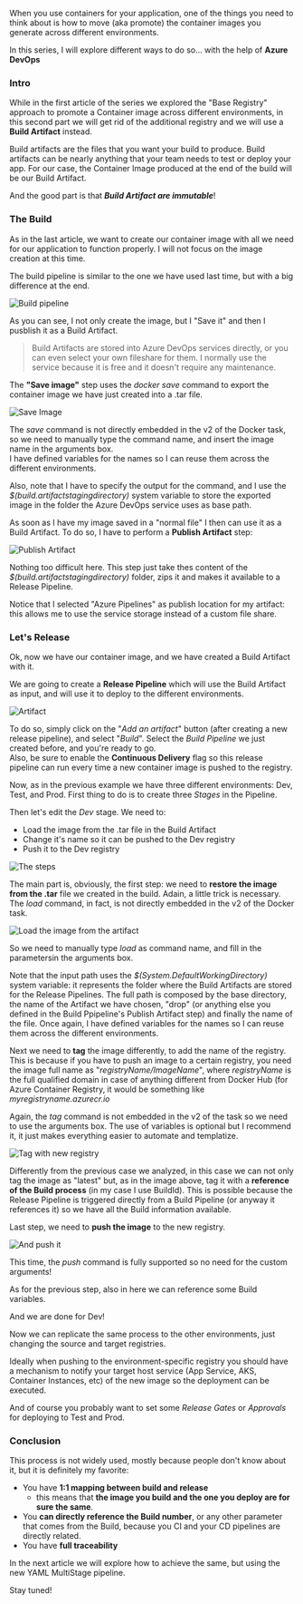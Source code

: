 When you use containers for your application, one of the things you need to think about is how to move (aka promote) the container images you generate across different environments.

In this series, I will explore different ways to do so... with the help of __Azure DevOps__

### Intro

While in the first article of the series we explored the "Base Registry" approach to promote a Container image across different environments, in this second part we will get rid of the additional registry and we will use a __Build Artifact__ instead.

Build artifacts are the files that you want your build to produce. Build artifacts can be nearly anything that your team needs to test or deploy your app. For our case, the Container Image produced at the end of the build will be our Build Artifact.

And the good part is that ___Build Artifact are immutable___!

### The Build

As in the last article, we want to create our container image with all we need for our application to function properly. I will not focus on the image creation at this time.

The build pipeline is similar to the one we have used last time, but with a big difference at the end.

![Build pipeline](https://thepracticaldev.s3.amazonaws.com/i/c9l53sddsfr5xt7eaylx.png)

As you can see, I not only create the image, but I "Save it" and then I pusblish it as a Build Artifact.  

> Build Artifacts are stored into Azure DevOps services directly, or you can even select your own fileshare for them. I normally use the service because it is free and it doesn't require any maintenance.

The __"Save image"__ step uses the _docker save_ command to export the container image we have just created into a .tar file.

![Save Image](https://thepracticaldev.s3.amazonaws.com/i/4z683v6nfbxyc6voqgqw.png)

The _save_ command is not directly embedded in the v2 of the Docker task, so we need to manually type the command name, and insert the image name in the arguments box.  
I have defined variables for the names so I can reuse them across the different environments.

Also, note that I have to specify the output for the command, and I use the _$(build.artifactstagingdirectory)_ system variable to store the exported image in the folder the Azure DevOps service uses as base path.

As soon as I have my image saved in a "normal file" I then can use it as a Build Artifact. To do so, I have to perform a __Publish Artifact__ step:

![Publish Artifact](https://thepracticaldev.s3.amazonaws.com/i/s9ami6x4ksxwmrc1dqfs.png)

Nothing too difficult here. This step just take thes content of the _$(build.artifactstagingdirectory)_ folder, zips it and makes it available to a Release Pipeline.

Notice that I selected "Azure Pipelines" as publish location for my artifact: this allows me to use the service storage instead of a custom file share.

### Let's Release

Ok, now we have our container image, and we have created a Build Artifact with it.

We are going to create a __Release Pipeline__ which will use the Build Artifact as input, and will use it to deploy to the different environments.

![Artifact](https://thepracticaldev.s3.amazonaws.com/i/q6fuxwhi13h4z6djgzdb.png)

To do so, simply click on the "_Add an artifact_" button (after creating a new release pipeline), and select "_Build_". Select the _Build Pipeline_ we just created before, and you're ready to go.  
Also, be sure to enable the __Continuous Delivery__ flag so this release pipeline can run every time a new container image is pushed to the registry.

Now, as in the previous example we have three different environments: Dev, Test, and Prod. First thing to do is to create three _Stages_ in the Pipeline.

Then let's edit the _Dev_ stage. We need to:

* Load the image from the .tar file in the Build Artifact
* Change it's name so it can be pushed to the Dev registry
* Push it to the Dev registry

![The steps](https://thepracticaldev.s3.amazonaws.com/i/uc37uxtguzvafr0wpg1a.png)

The main part is, obviously, the first step: we need to __restore the image from the .tar__ file we created in the build. Adain, a little trick is necessary.
The _load_ command, in fact, is not directly embedded in the v2 of the Docker task.

![Load the image from the artifact](https://thepracticaldev.s3.amazonaws.com/i/tsr17dqx156bvow3kfca.png)

So we need to manually type _load_ as command name, and fill in the parametersin the arguments box.

Note that the input path uses the _$(System.DefaultWorkingDirectory)_ system variable: it represents the folder where the Build Artifacts are stored for the Release Pipelines. The full path is composed by the base directory, the name of the Artifact we have chosen, "drop" (or anything else you defined in the Build Ppipeline's Publish Artifact step) and finally the name of the file. Once again, I have defined variables for the names so I can reuse them across the different environments.

Next we need to __tag__ the image differently, to add the name of the registry. This is because if you have to push an image to a certain registry, you need the image full name as "_registryName/ImageName_", where _registryName_ is the full qualified domain in case of anything different from Docker Hub (for Azure Container Registry, it would be something like _myregistryname.azurecr.io_

Again, the _tag_ command is not embedded in the v2 of the task so we need to use the arguments box. The use of variables is optional but I recommend it, it just makes everything easier to automate and templatize.

![Tag with new registry](https://thepracticaldev.s3.amazonaws.com/i/xcna32cixv6zp48aen0z.png)

Differently from the previous case we analyzed, in this case we can not only tag the image as "latest" but, as in the image above, tag it with a __reference of the Build process__ (in my case I use BuildId). This is possible because the Release Pipeline is triggered directly from a Build Pipeline (or anyway it references it) so we have all the Build information available.

Last step, we need to __push the image__ to the new registry.

![And push it](https://thepracticaldev.s3.amazonaws.com/i/bglztae2mfn44yh0rlk6.png)

This time, the _push_ command is fully supported so no need for the custom arguments!

As for the previous step, also in here we can reference some Build variables.

And we are done for Dev!

Now we can replicate the same process to the other environments, just changing the source and target registries.

Ideally when pushing to the environment-specific registry you should have a mechanism to notify your target host service (App Service, AKS, Container Instances, etc) of the new image so the deployment can be executed.

And of course you probably want to set some _Release Gates_ or _Approvals_ for deploying to Test and Prod.

### Conclusion

This process is not widely used, mostly because people don't know about it, but it is definitely my favorite:

* You have __1:1 mapping between build and release__
  * this means that __the image you build and the one you deploy are for sure the same__.
* You __can directly reference the Build number__, or any other parameter that comes from the Build, because you CI and your CD pipelines are directly related.
* You have __full traceability__

In the next article we will explore how to achieve the same, but using the new YAML MultiStage pipeline.

Stay tuned!
